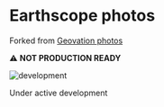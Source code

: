 # Earthscope photos
Forked from [Geovation photos](https://github.com/Geovation/photos)



⚠️ **NOT PRODUCTION READY**

![development](https://media.giphy.com/media/26AHONQ79FdWZhAI0/giphy.gif)

Under active development
